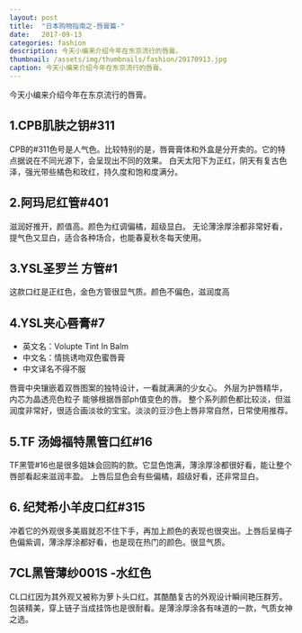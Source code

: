 ```yaml
---
layout: post
title:  "日本购物指南之-唇膏篇-"
date:   2017-09-13
categories: fashion
description: 今天小编来介绍今年在东京流行的唇膏。
thumbnail: /assets/img/thumbnails/fashion/20170913.jpg
caption: 今天小编来介绍今年在东京流行的唇膏。
---
```


今天小编来介绍今年在东京流行的唇膏。

## 1.CPB肌肤之钥#311

CPB的#311色号是人气色。比较特别的是，唇膏膏体和外盒是分开卖的。它的特点据说在不同光源下，会呈现出不同的效果。
白天太阳下为正红，阴天有复古色泽，强光带些橘色和玫红，持久度和饱和度满分。

## 2.阿玛尼红管#401

滋润好推开，颜值高。颜色为红调偏橘，超级显白。
无论薄涂厚涂都非常好看，提气色又显白，适合各种场合，也能春夏秋冬每天使用。

## 3.YSL圣罗兰 方管#1

这款口红是正红色，金色方管很显气质。颜色不偏色，滋润度高

## 4.YSL夹心唇膏#7

- 英文名：Volupte Tint In Balm
- 中文名：情挑诱吻双色蜜唇膏
- 中文译名不得不服

唇膏中央镶嵌着双唇图案的独特设计，一看就满满的少女心。
外层为护唇精华，内芯为晶透亮色粒子
能够根据唇部ph值变色的唇。
整个系列颜色都比较淡，但滋润度非常好，很适合画淡妆的宝宝。淡淡的豆沙色上唇非常自然，日常使用推荐。

## 5.TF 汤姆福特黑管口红#16

TF黑管#16也是很多姐妹会回购的款。它显色饱满，薄涂厚涂都很好看，能让整个唇部看起来滋润丰盈。
上唇后显色会有些偏橘，超级好看，还非常显白。

## 6. 纪梵希小羊皮口红#315

冲着它的外观很多美眉就忍不住下手，再加上颜色的表现也很突出。上唇后呈梅子色偏紫调，薄涂厚涂都好看，也是现在热门的颜色。很显气质。

## 7CL黑管薄纱001S -水红色

CL口红因为其外观又被称为萝卜头口红。其酷酷复古的外观设计瞬间艳压群芳。包装精美，穿上链子当成挂饰也是很耐看。是薄涂厚涂各有味道的一款，气质女神之选。